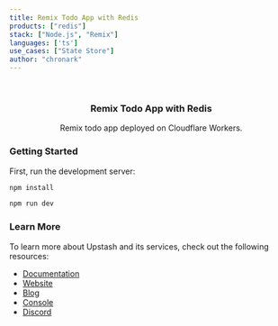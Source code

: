 ```yaml
---
title: Remix Todo App with Redis
products: ["redis"]
stack: ["Node.js", "Remix"]
languages: ['ts']
use_cases: ["State Store"]
author: "chronark"
---
```


<br />
<div align="center">

  <h3 align="center"> Remix Todo App with Redis</h3>

  <p align="center">
    Remix todo app deployed on Cloudflare Workers. 
  </p>
</div>

### Getting Started

First, run the development server:

```bash
npm install
```

```bash
npm run dev
```

### Learn More

To learn more about Upstash and its services, check out the following resources:

- [Documentation](https://docs.upstash.com)
- [Website](https://upstash.com)
- [Blog](https://upstash.com/blog)
- [Console](https://console.upstash.com)
- [Discord](https://upstash.com/discord)
